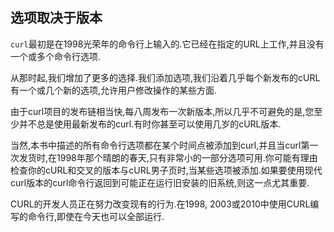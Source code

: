 
## 选项取决于版本

`curl`最初是在1998光荣年的命令行上输入的.它已经在指定的URL上工作,并且没有一个或多个命令行选项.

从那时起,我们增加了更多的选择.我们添加选项,我们沿着几乎每个新发布的cURL有一个或几个新的选项,允许用户修改操作的某些方面.

由于curl项目的发布链相当快,每八周发布一次新版本,所以几乎不可避免的是,您至少并不总是使用最新发布的curl.有时你甚至可以使用几岁的cURL版本.

当然,本书中描述的所有命令行选项都在某个时间点被添加到curl,并且当curl第一次发货时,在1998年那个晴朗的春天,只有非常小的一部分选项可用.你可能有理由检查你的cURL和交叉的版本与cURL男子页时,当某些选项被添加.如果要使用现代curl版本的curl命令行返回到可能正在运行旧安装的旧系统,则这一点尤其重要.

CURL的开发人员正在努力改变现有的行为.在1998, 2003或2010中使用CURL编写的命令行,即使在今天也可以全部运行.
